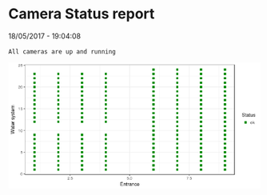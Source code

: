 Camera Status report
================
18/05/2017 - 19:04:08

    All cameras are up and running

![](camreport_files/figure-markdown_github/unnamed-chunk-2-1.png)
